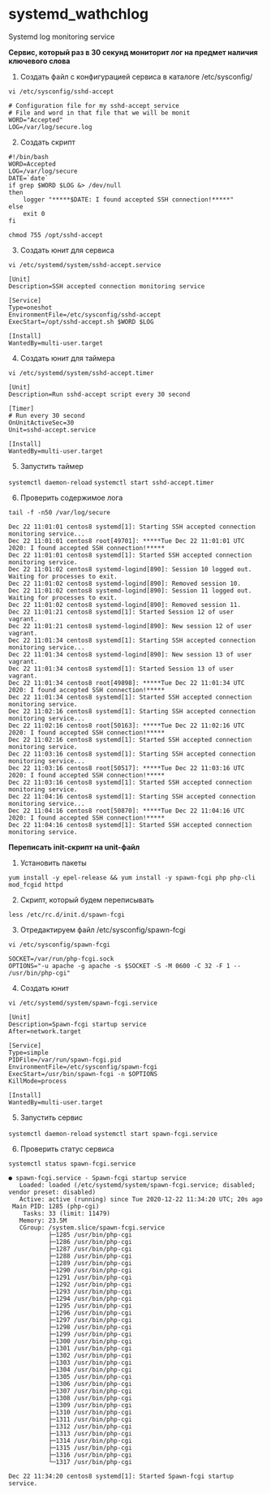 # systemd_wathchlog
Systemd log monitoring service

**Cервис, который раз в 30 секунд мониторит лог на предмет наличия ключевого слова**

1. Создать файл с конфигурацией сервиса в каталоге /etc/sysconfig/

`vi /etc/sysconfig/sshd-accept`

```
# Configuration file for my sshd-accept service
# File and word in that file that we will be monit
WORD="Accepted"
LOG=/var/log/secure.log
```

2. Создать скрипт

```
#!/bin/bash
WORD=Accepted
LOG=/var/log/secure
DATE=`date`
if grep $WORD $LOG &> /dev/null
then
    logger "*****$DATE: I found accepted SSH connection!*****"
else
    exit 0
fi
```

`chmod 755 /opt/sshd-accept`

3. Создать юнит для сервиса

`vi /etc/systemd/system/sshd-accept.service`

```
[Unit]
Description=SSH accepted connection monitoring service

[Service]
Type=oneshot
EnvironmentFile=/etc/sysconfig/sshd-accept
ExecStart=/opt/sshd-accept.sh $WORD $LOG

[Install]
WantedBy=multi-user.target
```

4. Создать юнит для таймера

`vi /etc/systemd/system/sshd-accept.timer`

```
[Unit]
Description=Run sshd-accept script every 30 second

[Timer]
# Run every 30 second
OnUnitActiveSec=30
Unit=sshd-accept.service

[Install]
WantedBy=multi-user.target
```

5. Запустить таймер

`systemctl daemon-reload`
`systemctl start sshd-accept.timer`

6. Проверить содержимое лога

`tail -f -n50 /var/log/secure`

```
Dec 22 11:01:01 centos8 systemd[1]: Starting SSH accepted connection monitoring service...
Dec 22 11:01:01 centos8 root[49701]: *****Tue Dec 22 11:01:01 UTC 2020: I found accepted SSH connection!*****
Dec 22 11:01:01 centos8 systemd[1]: Started SSH accepted connection monitoring service.
Dec 22 11:01:02 centos8 systemd-logind[890]: Session 10 logged out. Waiting for processes to exit.
Dec 22 11:01:02 centos8 systemd-logind[890]: Removed session 10.
Dec 22 11:01:02 centos8 systemd-logind[890]: Session 11 logged out. Waiting for processes to exit.
Dec 22 11:01:02 centos8 systemd-logind[890]: Removed session 11.
Dec 22 11:01:21 centos8 systemd[1]: Started Session 12 of user vagrant.
Dec 22 11:01:21 centos8 systemd-logind[890]: New session 12 of user vagrant.
Dec 22 11:01:34 centos8 systemd[1]: Starting SSH accepted connection monitoring service...
Dec 22 11:01:34 centos8 systemd-logind[890]: New session 13 of user vagrant.
Dec 22 11:01:34 centos8 systemd[1]: Started Session 13 of user vagrant.
Dec 22 11:01:34 centos8 root[49898]: *****Tue Dec 22 11:01:34 UTC 2020: I found accepted SSH connection!*****
Dec 22 11:01:34 centos8 systemd[1]: Started SSH accepted connection monitoring service.
Dec 22 11:02:16 centos8 systemd[1]: Starting SSH accepted connection monitoring service...
Dec 22 11:02:16 centos8 root[50163]: *****Tue Dec 22 11:02:16 UTC 2020: I found accepted SSH connection!*****
Dec 22 11:02:16 centos8 systemd[1]: Started SSH accepted connection monitoring service.
Dec 22 11:03:16 centos8 systemd[1]: Starting SSH accepted connection monitoring service...
Dec 22 11:03:16 centos8 root[50517]: *****Tue Dec 22 11:03:16 UTC 2020: I found accepted SSH connection!*****
Dec 22 11:03:16 centos8 systemd[1]: Started SSH accepted connection monitoring service.
Dec 22 11:04:16 centos8 systemd[1]: Starting SSH accepted connection monitoring service...
Dec 22 11:04:16 centos8 root[50870]: *****Tue Dec 22 11:04:16 UTC 2020: I found accepted SSH connection!*****
Dec 22 11:04:16 centos8 systemd[1]: Started SSH accepted connection monitoring service.
```

**Переписать init-скрипт на unit-файл**

1. Установить пакеты

`yum install -y epel-release && yum install -y spawn-fcgi php php-cli mod_fcgid httpd`

2. Скрипт, который будем переписывать

`less /etc/rc.d/init.d/spawn-fcgi`

3. Отредактируем файл /etc/sysconfig/spawn-fcgi

`vi /etc/sysconfig/spawn-fcgi`

```
SOCKET=/var/run/php-fcgi.sock
OPTIONS="-u apache -g apache -s $SOCKET -S -M 0600 -C 32 -F 1 -- /usr/bin/php-cgi"
```

4. Создать юнит

`vi /etc/systemd/system/spawn-fcgi.service`

```
[Unit]
Description=Spawn-fcgi startup service
After=network.target

[Service]
Type=simple
PIDFile=/var/run/spawn-fcgi.pid
EnvironmentFile=/etc/sysconfig/spawn-fcgi
ExecStart=/usr/bin/spawn-fcgi -n $OPTIONS
KillMode=process

[Install]
WantedBy=multi-user.target
```
5. Запустить сервис

`systemctl daemon-reload`
`systemctl start spawn-fcgi.service`

6. Проверить статус сервиса

`systemctl status spawn-fcgi.service`

```
● spawn-fcgi.service - Spawn-fcgi startup service
   Loaded: loaded (/etc/systemd/system/spawn-fcgi.service; disabled; vendor preset: disabled)
   Active: active (running) since Tue 2020-12-22 11:34:20 UTC; 20s ago
 Main PID: 1285 (php-cgi)
    Tasks: 33 (limit: 11479)
   Memory: 23.5M
   CGroup: /system.slice/spawn-fcgi.service
           ├─1285 /usr/bin/php-cgi
           ├─1286 /usr/bin/php-cgi
           ├─1287 /usr/bin/php-cgi
           ├─1288 /usr/bin/php-cgi
           ├─1289 /usr/bin/php-cgi
           ├─1290 /usr/bin/php-cgi
           ├─1291 /usr/bin/php-cgi
           ├─1292 /usr/bin/php-cgi
           ├─1293 /usr/bin/php-cgi
           ├─1294 /usr/bin/php-cgi
           ├─1295 /usr/bin/php-cgi
           ├─1296 /usr/bin/php-cgi
           ├─1297 /usr/bin/php-cgi
           ├─1298 /usr/bin/php-cgi
           ├─1299 /usr/bin/php-cgi
           ├─1300 /usr/bin/php-cgi
           ├─1301 /usr/bin/php-cgi
           ├─1302 /usr/bin/php-cgi
           ├─1303 /usr/bin/php-cgi
           ├─1304 /usr/bin/php-cgi
           ├─1305 /usr/bin/php-cgi
           ├─1306 /usr/bin/php-cgi
           ├─1307 /usr/bin/php-cgi
           ├─1308 /usr/bin/php-cgi
           ├─1309 /usr/bin/php-cgi
           ├─1310 /usr/bin/php-cgi
           ├─1311 /usr/bin/php-cgi
           ├─1312 /usr/bin/php-cgi
           ├─1313 /usr/bin/php-cgi
           ├─1314 /usr/bin/php-cgi
           ├─1315 /usr/bin/php-cgi
           ├─1316 /usr/bin/php-cgi
           └─1317 /usr/bin/php-cgi

Dec 22 11:34:20 centos8 systemd[1]: Started Spawn-fcgi startup service.
```
